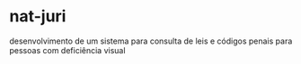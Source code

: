 # nat-juri
desenvolvimento de um sistema para consulta de leis e códigos penais para pessoas com deficiência visual
